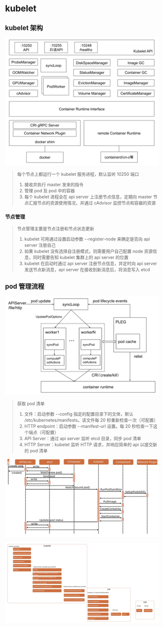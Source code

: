 # kubelet

## kubelet 架构

![](media/16632008079238/16632010321546.jpg)

> 每个节点上都运行一个 kubelet 服务进程，默认监听 10250 端口
> 1. 接收并执行 master 发来的指令
> 2. 管理 pod 及 pod 中的容器
> 3. 每个 kubelet 进程会在 api server 上注册节点信息，定期向 master 节点汇报节点的资源使用情况，并通过 cAdvisor 监控节点和容器的资源

### 节点管理

> 节点管理主要是节点注册和节点状态更新
> 1. kubelet 可用通过设置启动参数 --register-node 来确定是否向 api server 注册自己
> 2. 如果 kubelet 没有选择自注册模式，则需要用户自己配置 node 资源信息，同时需要告知 kubelet 集群上的 api server 的位置
> 3. kubelet 在启动时通过 api server 注册节点信息，并定时向 api server 发送节点新消息，api server 在接收到新消息后，将消息写入 etcd

## pod 管理流程

![](media/16632008079238/16632010766045.jpg)

> 获取 pod 清单
> 1. 文件：启动参数 --config 指定的配置目录下的文体，默认 /etc/kubernetes/manifests。该文件每 20 秒重新检查一次（可配置）
> 2. HTTP endpoint：启动参数 --manifest-url 设置。每 20 秒检查一下这个端点（可配置）
> 3. API Server：通过 api server 监听 etcd 目录，同步 pod 清单
> 4. HTTP Server：kubelet 监听 HTTP 请求，并响应简单的 api 以提交新的 pod 清单

![](media/16632008079238/16632014320259.jpg)

![](media/16632008079238/16632014490113.jpg)